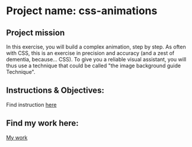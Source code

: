 # Project name: css-animations

## Project mission
In this exercise, you will build a complex animation, step by step.
As often with CSS, this is an exercise in precision and accuracy (and a zest of dementia, because... CSS). To give you a reliable visual assistant, you will thus use a technique that could be called "the image background guide Technique".

## Instructions & Objectives:

Find instruction [here](https://github.com/becodeorg/Startup-Brussels-Johnson-5.25/tree/master/1.The-Field/End-of-Fields-Consolidation-Challenges/docs)

## Find my work here:
 [My work](https://gemahonesta.github.io/css-animations/index.html)



